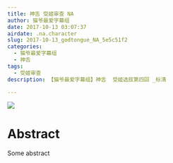 ```yaml
---
title: 神舌 受姬审查 NA
author: 猫爷最爱字幕组
date: 2017-10-13 03:07:37
airdate: .na.character
slug: 2017-10-13_godtongue_NA_5e5c51f2
categories:
  - 猫爷最爱字幕组
  - 神舌
tags:
  - 受姬审查
description: 【猫爷最爱字幕组】神舌  受姬选拔第四回 _标清

---
```

![](/img/gakki.jpg)
# Abstract
Some abstract
